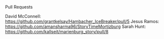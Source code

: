 Pull Requests

David McConnell: https://github.com/grantkelsay/Hambacher_IceBreaker/pull/5
Jesus Ramos: https://github.com/amansharma96/StoryTimeMortizburg
Sarah Hunt: https://github.com/kallseit/marienburg_story/pull/8
